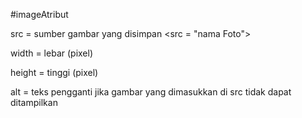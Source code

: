 #imageAtribut

src = sumber gambar yang disimpan <src = "nama Foto">

width = lebar (pixel)

height = tinggi (pixel)

alt = teks pengganti jika gambar yang dimasukkan di src tidak dapat ditampilkan
